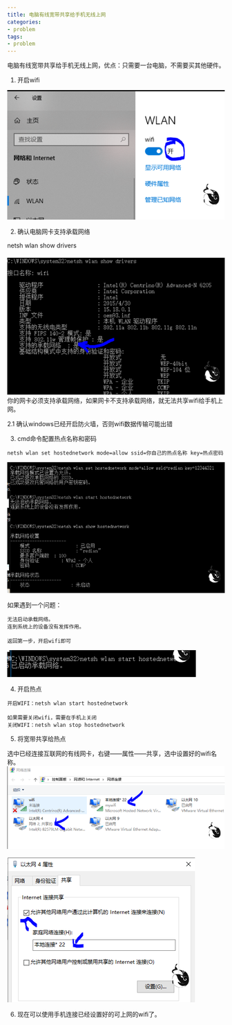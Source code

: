 ```yaml
---
title: 电脑有线宽带共享给手机无线上网
categories:
- problem
tags:
- problem
---
```


电脑有线宽带共享给手机无线上网，优点：只需要一台电脑，不需要买其他硬件。

1. 开启wifi

![1](https://raw.githubusercontent.com/Whale3070/Whale3070.github.io/master/images/01-02-02/1.PNG)

2. 确认电脑网卡支持承载网络

netsh wlan show drivers

![3](https://raw.githubusercontent.com/Whale3070/Whale3070.github.io/master/images/01-02-02/3.PNG)
你的网卡必须支持承载网络，如果网卡不支持承载网络，就无法共享wifi给手机上网。

2.1 确认windows已经开启防火墙，否则wifi数据传输可能出错

3. cmd命令配置热点名称和密码

```
netsh wlan set hostednetwork mode=allow ssid=你自己的热点名称 key=热点密码
```
![2](https://raw.githubusercontent.com/Whale3070/Whale3070.github.io/master/images/01-02-02/2.PNG)

如果遇到一个问题：
```
无法启动承载网络。
连到系统上的设备没有发挥作用。

返回第一步，开启wifi即可
```
![10](https://raw.githubusercontent.com/Whale3070/Whale3070.github.io/master/images/01-02-02/10.PNG)

4. 开启热点
```
开启WIFI：netsh wlan start hostednetwork

如果需要关闭wifi，需要在手机上关闭
关闭WIFI：netsh wlan stop hostednetwork
```
5. 将宽带共享给热点

选中已经连接互联网的有线网卡，右键——属性——共享，选中设置好的wifi名称。
![4](https://raw.githubusercontent.com/Whale3070/Whale3070.github.io/master/images/01-02-02/4.PNG)

![5](https://raw.githubusercontent.com/Whale3070/Whale3070.github.io/master/images/01-02-02/5.PNG)

6. 现在可以使用手机连接已经设置好的可上网的wifi了。
